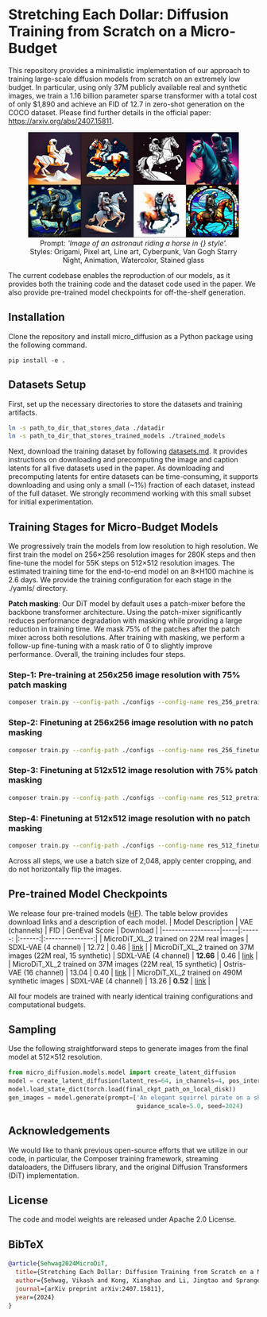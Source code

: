 # Stretching Each Dollar: Diffusion Training from Scratch on a Micro-Budget
This repository provides a minimalistic implementation of our approach to training large-scale diffusion models from scratch on an extremely low budget. In particular, using only 37M publicly available real and synthetic images, we train a 1.16 billion parameter sparse transformer with a total cost of only $1,890 and achieve an FID of 12.7 in zero-shot generation on the COCO dataset. Please find further details in the official paper: https://arxiv.org/abs/2407.15811.

<figure style="text-align: center;">
  <img src="./assets/demo.jpg" alt="Alt text" />
  Prompt: <em>'Image of an astronaut riding a horse in {} style'.</em> Styles: Origami, Pixel art, Line art, Cyberpunk, Van Gogh Starry Night, Animation, Watercolor, Stained glass
</figure>


The current codebase enables the reproduction of our models, as it provides both the training code and the dataset code used in the paper. We also provide pre-trained model checkpoints for off-the-shelf generation.

## Installation

Clone the repository and install micro_diffusion as a Python package using the following command.
```
pip install -e .
```

## Datasets Setup
First, set up the necessary directories to store the datasets and training artifacts.
```bash
ln -s path_to_dir_that_stores_data ./datadir
ln -s path_to_dir_that_stores_trained_models ./trained_models
```

Next, download the training dataset by following [datasets.md](./micro_diffusion/datasets/datasets.md). It provides instructions on downloading and precomputing the image and caption latents for all five datasets used in the paper. As downloading and precomputing latents for entire datasets can be time-consuming, it supports downloading and using only a small (~1%) fraction of each dataset, instead of the full dataset. We strongly recommend working with this small subset for initial experimentation.

## Training Stages for Micro-Budget Models
We progressively train the models from low resolution to high resolution. We first train the model on 256×256 resolution images for 280K steps and then fine-tune the model for 55K steps on 512×512 resolution images. The estimated training time for the end-to-end model on an 8×H100 machine is 2.6 days. We provide the training configuration for each stage in the ./yamls/ directory.

**Patch masking**: Our DiT model by default uses a patch-mixer before the backbone transformer architecture. Using the patch-mixer significantly reduces performance degradation with masking while providing a large reduction in training time. We mask 75% of the patches after the patch mixer across both resolutions. After training with masking, we perform a follow-up fine-tuning with a mask ratio of 0 to slightly improve performance. Overall, the training includes four steps.


### Step-1: Pre-training at 256x256 image resolution with 75% patch masking
```bash
composer train.py --config-path ./configs --config-name res_256_pretrain.yaml exp_name=MicroDiTXL_mask_75_res_256_pretrain model.train_mask_ratio=0.75
```

### Step-2: Finetuning at 256x256 image resolution with no patch masking
```bash
composer train.py --config-path ./configs --config-name res_256_finetune.yaml exp_name=MicroDiTXL_mask_0_res_256_finetune model.train_mask_ratio=0.0 trainer.load_path=./trained_models/MicroDiTXL_mask_75_res_256_pretrain/latest-rank0.pt
```
### Step-3: Finetuning at 512x512 image resolution with 75% patch masking
```bash
composer train.py --config-path ./configs --config-name res_512_pretrain.yaml exp_name=MicroDiTXL_mask_75_res_512_pretrain model.train_mask_ratio=0.75 trainer.load_path=./trained_models/MicroDiTXL_mask_0_res_256_finetune/latest-rank0.pt
```
### Step-4: Finetuning at 512x512 image resolution with no patch masking
```bash
composer train.py --config-path ./configs --config-name res_512_finetune.yaml exp_name=MicroDiTXL_mask_0_res_512_finetune model.train_mask_ratio=0.0 trainer.load_path=./trained_models/MicroDiTXL_mask_75_res_512_pretrain/latest-rank0.pt
```

Across all steps, we use a batch size of 2,048, apply center cropping, and do not horizontally flip the images.

## Pre-trained Model Checkpoints
We release four pre-trained models ([HF](https://huggingface.co/VSehwag24/MicroDiT)). The table below provides download links and a description of each model.
| Model Description | VAE (channels) | FID  | GenEval Score | Download |
|------------------|-----|:------: |:------:|:---------------:|
| MicroDiT_XL_2 trained on 22M real images  | SDXL-VAE (4 channel) | 12.72 | 0.46 | [link](https://huggingface.co/VSehwag24/MicroDiT/resolve/main/ckpts/dit_4_channel_22M_real_only_data.pt?download=true) |
| MicroDiT_XL_2 trained on 37M images (22M real, 15 synthetic) | SDXL-VAE (4 channel) | **12.66** | 0.46 | [link](https://huggingface.co/VSehwag24/MicroDiT/resolve/main/ckpts/dit_4_channel_37M_real_and_synthetic_data.pt?download=true) |
| MicroDiT_XL_2 trained on 37M images (22M real, 15 synthetic) | Ostris-VAE (16 channel) | 13.04 | 0.40 | [link](https://huggingface.co/VSehwag24/MicroDiT/resolve/main/ckpts/dit_16_channel_37M_real_and_synthetic_data.pt?download=true) |
| MicroDiT_XL_2 trained on 490M synthetic images | SDXL-VAE (4 channel) | 13.26 | **0.52** | [link](https://huggingface.co/VSehwag24/MicroDiT/resolve/main/ckpts/dit_4_channel_0.5B_synthetic_data.pt?download=true) |

All four models are trained with nearly identical training configurations and computational budgets. 


## Sampling
Use the following straightforward steps to generate images from the final model at 512×512 resolution.
```python
from micro_diffusion.models.model import create_latent_diffusion
model = create_latent_diffusion(latent_res=64, in_channels=4, pos_interp_scale=2.0).to('cuda')
model.load_state_dict(torch.load(final_ckpt_path_on_local_disk))
gen_images = model.generate(prompt=['An elegant squirrel pirate on a ship']*4, num_inference_steps=30, 
                                    guidance_scale=5.0, seed=2024)
```

## Acknowledgements
We would like to thank previous open-source efforts that we utilize in our code, in particular, the Composer training framework, streaming dataloaders, the Diffusers library, and the original Diffusion Transformers (DiT) implementation.

## License
The code and model weights are released under Apache 2.0 License. 

## BibTeX
```bibtex
@article{Sehwag2024MicroDiT,
  title={Stretching Each Dollar: Diffusion Training from Scratch on a Micro-Budget},
  author={Sehwag, Vikash and Kong, Xianghao and Li, Jingtao and Spranger, Michael and Lyu, Lingjuan},
  journal={arXiv preprint arXiv:2407.15811},
  year={2024}
}
```
